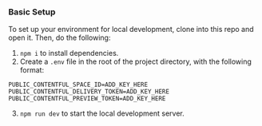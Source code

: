 ### Basic Setup

To set up your environment for local development, clone into this repo and open it. Then, do the following:

1. `npm i` to install dependencies.
2. Create a `.env` file in the root of the project directory, with the following format:
```
PUBLIC_CONTENTFUL_SPACE_ID=ADD_KEY_HERE
PUBLIC_CONTENTFUL_DELIVERY_TOKEN=ADD_KEY_HERE
PUBLIC_CONTENTFUL_PREVIEW_TOKEN=ADD_KEY_HERE
```
3. `npm run dev` to start the local development server.
